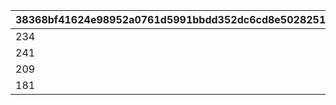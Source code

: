 |38368bf41624e98952a0761d5991bbdd352dc6cd8e5028251b3bccf27eb0779d|5bb7e0bb9444c86dbf0b520afeb9f31dd1326335b72fe09053a2e3fee93f64c0|d6170b874eda0f5b4e56db374515bc6ac872edb4acde71f218b6bde52f854b26|01789bebe1593d648a53fc76ad6d05d4ebb6cfc9e53c7f7f9118044c06f8d6b2|
| --- | --- | --- | --- |
|234|252|210|1|
|241|255|225|2|
|209|255|171|3|
|181|229|141|4|